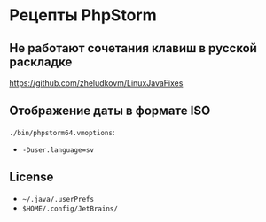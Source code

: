 Рецепты PhpStorm
================

## Не работают сочетания клавиш в русской раскладке

https://github.com/zheludkovm/LinuxJavaFixes

## Отображение даты в формате ISO

`./bin/phpstorm64.vmoptions`:

+ `-Duser.language=sv`

## License

+ `~/.java/.userPrefs`
+ `$HOME/.config/JetBrains/`
